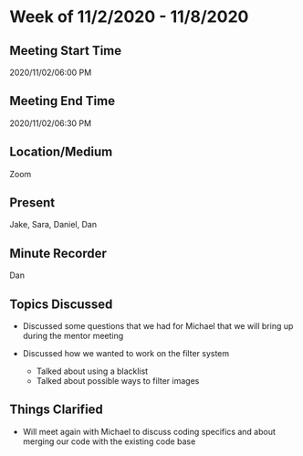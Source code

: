 # Week of 11/2/2020 - 11/8/2020

## Meeting Start Time

2020/11/02/06:00 PM

## Meeting End Time

2020/11/02/06:30 PM

## Location/Medium

Zoom

## Present

Jake, Sara, Daniel, Dan

## Minute Recorder

Dan

## Topics Discussed

- Discussed some questions that we had for Michael that we will bring up during the mentor meeting

- Discussed how we wanted to work on the filter system
  - Talked about using a blacklist
  - Talked about possible ways to filter images

## Things Clarified

- Will meet again with Michael to discuss coding specifics and about merging our code with the existing code base
